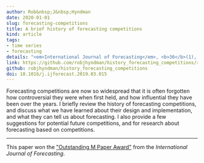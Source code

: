 ```yaml
---
author: Rob&nbsp;J&nbsp;Hyndman
date: 2020-01-01
slug: forecasting-competitions
title: A brief history of forecasting competitions
kind: article
tags:
- time series
- forecasting
details: "<em>International Journal of Forecasting</em>, <b>36</b>(1), 7-14"
link: https://github.com/robjhyndman/history_forecasting_competitions/raw/master/forecasting-competitions.pdf
github: robjhyndman/history_forecasting_competitions
doi: 10.1016/j.ijforecast.2019.03.015
---
```


Forecasting competitions are now so widespread that it is often forgotten how controversial they were when first held, and how influential they have been over the years. I briefly review the history of forecasting competitions, and discuss what we have learned about their design and implementation, and what they can tell us about forecasting. I also provide a few suggestions for potential future competitions, and for research about forecasting based on competitions.

---

This paper won the ["Outstanding M Paper Award"](https://forecasters.org/blog/2020/11/09/announcement-ijf-best-paper-awards-from-m-competition/) from the *International Journal of Forecasting*.
